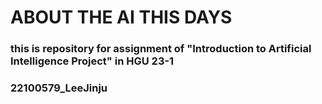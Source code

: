 # ABOUT THE AI THIS DAYS

### this is repository for assignment of "Introduction to Artificial Intelligence Project" in HGU 23-1
### 22100579_LeeJinju

